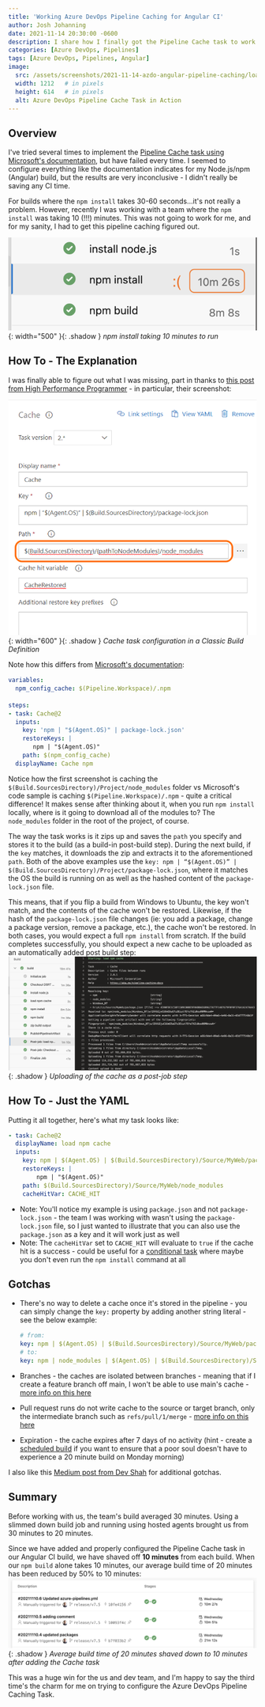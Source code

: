 ```yaml
---
title: 'Working Azure DevOps Pipeline Caching for Angular CI'
author: Josh Johanning
date: 2021-11-14 20:30:00 -0600
description: I share how I finally got the Pipeline Cache task to work with my Angular build pipeline
categories: [Azure DevOps, Pipelines]
tags: [Azure DevOps, Pipelines, Angular]
image:
  src: /assets/screenshots/2021-11-14-azdo-angular-pipeline-caching/load-npm-cache.png
  width: 1212   # in pixels
  height: 614   # in pixels
  alt: Azure DevOps Pipeline Cache Task in Action
---
```


## Overview

I've tried several times to implement the [Pipeline Cache task using Microsoft's documentation](https://docs.microsoft.com/en-us/azure/devops/pipelines/release/caching?view=azure-devops#nodejsnpm), but have failed every time. I seemed to configure everything like the documentation indicates for my Node.js/npm (Angular) build, but the results are very inconclusive - I didn't really be saving any CI time. 

For builds where the `npm install` takes 30-60 seconds...it's not really a problem. However, recently I was working with a team where the `npm install` was taking 10 (!!!) minutes. This was not going to work for me, and for my sanity, I had to get this pipeline caching figured out.

![slow npm install](/assets/screenshots/2021-11-14-azdo-angular-pipeline-caching/slow-npm-install.png ){: width="500" }{: .shadow }
_npm install taking 10 minutes to run_

## How To - The Explanation

I was finally able to figure out what I was missing, part in thanks to [this post from High Performance Programmer](https://www.highperformanceprogrammer.com/2021/05/30/how-to-cache-node-modules-npm-install-command-in-azure-devops-classic-builds/) - in particular, their screenshot:

![pipeline cache task configuration from High Performance Programmer](/assets/screenshots/2021-11-14-azdo-angular-pipeline-caching/CacheBuildStep.png ){: width="600" }{: .shadow }
_Cache task configuration in a Classic Build Definition_

Note how this differs from [Microsoft's documentation](https://docs.microsoft.com/en-us/azure/devops/pipelines/release/caching?view=azure-devops#nodejsnpm):
```yml
variables:
  npm_config_cache: $(Pipeline.Workspace)/.npm

steps:
- task: Cache@2
  inputs:
    key: 'npm | "$(Agent.OS)" | package-lock.json'
    restoreKeys: |
       npm | "$(Agent.OS)"
    path: $(npm_config_cache)
  displayName: Cache npm
```

Notice how the first screenshot is caching the `$(Build.SourcesDirectory)/Project/node_modules` folder vs Microsoft's code sample is caching `$(Pipeline.Workspace)/.npm` - quite a critical difference! It makes sense after thinking about it, when you run `npm install` locally, where is it going to download all of the modules to? The `node_modules` folder in the root of the project, of course.

The way the task works is it zips up and saves the `path` you specify and stores it to the build (as a build-in post-build step). During the next build, if the `key` matches, it downloads the zip and extracts it to the aforementioned `path`. Both of the above examples use the `key: npm | “$(Agent.OS)” | $(Build.SourcesDirectory)/Project/package-lock.json`, where it matches the OS the build is running on as well as the hashed content of the `package-lock.json` file. 

This means, that if you flip a build from Windows to Ubuntu, the key won't match, and the contents of the cache won't be restored. Likewise, if the hash of the `package-lock.json` file changes (ie: you add a package, change a package version, remove a package, etc.), the cache won't be restored. In both cases, you would expect a full `npm install` from scratch. If the build completes successfully, you should expect a new cache to be uploaded as an automatically added post build step:
![uploading cache to pipeline](/assets/screenshots/2021-11-14-azdo-angular-pipeline-caching/upload-cache.png ){: .shadow }
_Uploading of the cache as a post-job step_

## How To - Just the YAML

Putting it all together, here's what my task looks like:

```yml
- task: Cache@2
  displayName: load npm cache
  inputs:
    key: npm | $(Agent.OS) | $(Build.SourcesDirectory)/Source/MyWeb/package.json
    restoreKeys: |
        npm | "$(Agent.OS)"
    path: $(Build.SourcesDirectory)/Source/MyWeb/node_modules
    cacheHitVar: CACHE_HIT
```

- Note: You'll notice my example is using `package.json` and not `package-lock.json` - the team I was working with wasn't using the `package-lock.json` file, so I just wanted to illustrate that you can also use the `package.json` as a key and it will work just as well
- Note: The `cacheHitVar` set to `CACHE_HIT` will evaluate to `true` if the cache hit is a success - could be useful for a [conditional task](https://docs.microsoft.com/en-us/azure/devops/pipelines/release/caching?view=azure-devops#conditioning-on-cache-restoration) where maybe you don't even run the `npm install` command at all

## Gotchas

- There's no way to delete a cache once it's stored in the pipeline - you can simply change the `key:` property by adding another string literal - see the below example: 
   ```yml
   # from: 
   key: npm | $(Agent.OS) | $(Build.SourcesDirectory)/Source/MyWeb/package.json
   # to: 
   key: npm | node_modules | $(Agent.OS) | $(Build.SourcesDirectory)/Source/MyWeb/package.json
   ```

- Branches - the caches are isolated between branches - meaning that if I create a feature branch off main, I won't be able to use main's cache - [more info on this here](https://docs.microsoft.com/en-us/azure/devops/pipelines/release/caching?view=azure-devops#cache-isolation-and-security)
- Pull request runs do not write cache to the source or target branch, only the intermediate branch such as `refs/pull/1/merge` - [more info on this here](https://docs.microsoft.com/en-us/azure/devops/pipelines/release/caching?view=azure-devops#cache-isolation-and-security)
- Expiration - the cache expires after 7 days of no activity (hint - create a [scheduled build](https://docs.microsoft.com/en-us/azure/devops/pipelines/process/scheduled-triggers?view=azure-devops&tabs=yaml) if you want to ensure that a poor soul doesn't have to experience a 20 minute build on Monday morning)

I also like this [Medium post from Dev Shah](https://medium.com/tenets/azure-pipeline-caching-a53e8117c242) for additional gotchas.

## Summary

Before working with us, the team's build averaged 30 minutes. Using a slimmed down build job and running using hosted agents brought us from 30 minutes to 20 minutes.

Since we have added and properly configured the Pipeline Cache task in our Angular CI build, we have shaved off **10 minutes** from each build. When our `npm build` alone takes 10 minutes, our average build time of 20 minutes has been reduced by 50% to 10 minutes:
![build time comparison](/assets/screenshots/2021-11-14-azdo-angular-pipeline-caching/build-time-comparison.png ){: .shadow }
_Average build time of 20 minutes shaved down to 10 minutes after adding the Cache task_

This was a huge win for the us and dev team, and I'm happy to say the third time's the charm for me on trying to configure the Azure DevOps Pipeline Caching Task.
